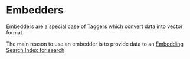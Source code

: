 <a id="embedders"></a>

# Embedders

Embedders are a special case of Taggers which convert data into vector format.

The main reason to use an embedder is to provide data to an [Embedding Search Index for search](/embedders/../../../embedding-search#embedding-search-index).
